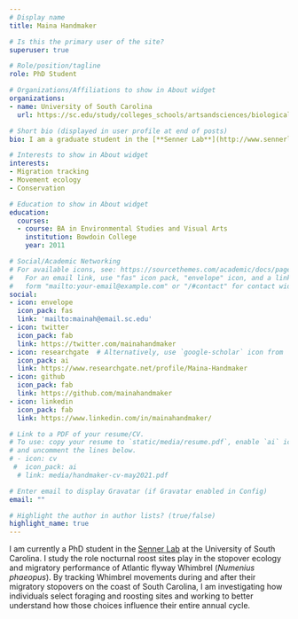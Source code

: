 ```yaml
---
# Display name
title: Maina Handmaker

# Is this the primary user of the site?
superuser: true

# Role/position/tagline
role: PhD Student

# Organizations/Affiliations to show in About widget
organizations:
- name: University of South Carolina
  url: https://sc.edu/study/colleges_schools/artsandsciences/biological_sciences/

# Short bio (displayed in user profile at end of posts)
bio: I am a graduate student in the [**Senner Lab**](http://www.sennerlab.com/) at the University of South Carolina. My current research is focused on the stopover ecology of long-distance migratory shorebirds.

# Interests to show in About widget
interests:
- Migration tracking
- Movement ecology
- Conservation

# Education to show in About widget
education:
  courses:
  - course: BA in Environmental Studies and Visual Arts
    institution: Bowdoin College
    year: 2011

# Social/Academic Networking
# For available icons, see: https://sourcethemes.com/academic/docs/page-builder/#icons
#   For an email link, use "fas" icon pack, "envelope" icon, and a link in the
#   form "mailto:your-email@example.com" or "/#contact" for contact widget.
social:
- icon: envelope
  icon_pack: fas
  link: 'mailto:mainah@email.sc.edu'
- icon: twitter
  icon_pack: fab
  link: https://twitter.com/mainahandmaker
- icon: researchgate  # Alternatively, use `google-scholar` icon from `ai` icon pack
  icon_pack: ai
  link: https://www.researchgate.net/profile/Maina-Handmaker
- icon: github
  icon_pack: fab
  link: https://github.com/mainahandmaker
- icon: linkedin
  icon_pack: fab
  link: https://www.linkedin.com/in/mainahandmaker/

# Link to a PDF of your resume/CV.
# To use: copy your resume to `static/media/resume.pdf`, enable `ai` icons in `params.toml`, 
# and uncomment the lines below.
# - icon: cv
 #  icon_pack: ai
  # link: media/handmaker-cv-may2021.pdf

# Enter email to display Gravatar (if Gravatar enabled in Config)
email: ""

# Highlight the author in author lists? (true/false)
highlight_name: true
---
```


I am currently a PhD student in the [Senner Lab](http://www.sennerlab.com/) at the University of South Carolina. I study the role nocturnal roost sites play in the stopover ecology and migratory performance of Atlantic flyway Whimbrel (_Numenius phaeopus_). By tracking Whimbrel movements during and after their migratory stopovers on the coast of South Carolina, I am investigating how individuals select foraging and roosting sites and working to better understand how those choices influence their entire annual cycle. 

